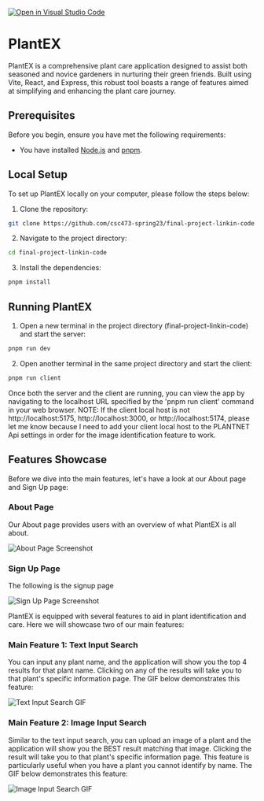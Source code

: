[![Open in Visual Studio Code](https://classroom.github.com/assets/open-in-vscode-718a45dd9cf7e7f842a935f5ebbe5719a5e09af4491e668f4dbf3b35d5cca122.svg)](https://classroom.github.com/online_ide?assignment_repo_id=11012694&assignment_repo_type=AssignmentRepo)


# PlantEX

PlantEX is a comprehensive plant care application designed to assist both seasoned and novice gardeners in nurturing their green friends. Built using Vite, React, and Express, this robust tool boasts a range of features aimed at simplifying and enhancing the plant care journey.


## Prerequisites

Before you begin, ensure you have met the following requirements:
* You have installed [Node.js](https://nodejs.org/) and [pnpm](https://pnpm.io/installation).


## Local Setup

To set up PlantEX locally on your computer, please follow the steps below:

1. Clone the repository:
```bash
git clone https://github.com/csc473-spring23/final-project-linkin-code.git
```

2. Navigate to the project directory:
```bash
cd final-project-linkin-code 
```

3. Install the dependencies:
```bash
pnpm install
```

## Running PlantEX

1. Open a new terminal in the project directory (final-project-linkin-code) and start the server:

``` bash
pnpm run dev
```

2. Open another terminal in the same project directory and start the client:

``` bash
pnpm run client
```

Once both the server and the client are running, you can view the app by navigating to the localhost URL specified by the 'pnpm run client' command in your web browser. NOTE: If the client local host is not http://localhost:5175,
http://localhost:3000, or http://localhost:5174, please let me know because I need to add your client local host to the PLANTNET Api settings in order for the image identification feature to work. 


## Features Showcase

Before we dive into the main features, let's have a look at our About page and Sign Up page:

### About Page

Our About page provides users with an overview of what PlantEX is all about. 

![About Page Screenshot](https://i.postimg.cc/vBCJ2zWK/Screenshot-2023-05-21-at-5-47-06-PM.png)

### Sign Up Page

The following is the signup page

![Sign Up Page Screenshot](https://i.postimg.cc/ZYM2TZMh/Screenshot-2023-05-21-at-6-09-25-PM.png)



PlantEX is equipped with several features to aid in plant identification and care. Here we will showcase two of our main features:

### Main Feature 1: Text Input Search
You can input any plant name, and the application will show you the top 4 results for that plant name. Clicking on any of the results will take you to that plant's specific information page. The GIF below demonstrates this feature:

![Text Input Search GIF](http://g.recordit.co/oUwC91ysO5.gif)

### Main Feature 2: Image Input Search
Similar to the text input search, you can upload an image of a plant and the application will show you the BEST result matching that image. Clicking the result will take you to that plant's specific information page. This feature is particularly useful when you have a plant you cannot identify by name. The GIF below demonstrates this feature:

![Image Input Search GIF](http://g.recordit.co/MYa5Dz5FnL.gif)




